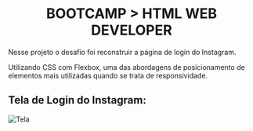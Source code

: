 <div align="center">
 <h1>BOOTCAMP > HTML WEB DEVELOPER</h1>
</div>
Nesse projeto o desafio foi reconstruir a página de login do Instagram.

Utilizando CSS com Flexbox, uma das abordagens de posicionamento de elementos mais utilizadas quando se trata de responsividade. 

<h2>Tela de Login do Instagram: </h2>
<p align="center"> </p>

![Tela](https://user-images.githubusercontent.com/38020527/152423604-162b2eb2-3b34-4494-ac60-d98a5c56e05e.PNG)
